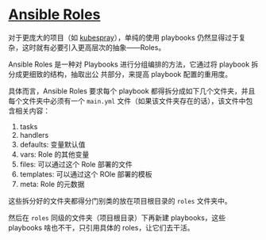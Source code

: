 # [Ansible Roles](https://docs.ansible.com/ansible/latest/user_guide/playbooks_reuse_roles.html)

对于更庞大的项目（如 [kubespray](https://github.com/kubernetes-sigs/kubespray)），单纯的使用
playbooks 仍然显得过于复杂，这时就有必要引入更高层次的抽象——Roles。

Ansible Roles 是一种对 Playbooks 进行分组编排的方法，它通过将 playbook 拆分成更细致的结构，抽取出公
共部分，来提高 playbook 配置的重用度。

具体而言，Ansible Roles 要求每个 playbook 都得拆分成如下几个文件夹，并且每个文件夹中必须有一个
`main.yml` 文件（如果该文件夹存在的话），该文件中包含相关内容：

1. tasks
2. handlers
3. defaults: 变量默认值
4. vars: Role 的其他变量
5. files: 可以通过这个 Role 部署的文件
6. templates: 可以通过这个 ROle 部署的模板
7. meta: Role 的元数据

这些拆分好的文件夹都得分门别类的放在项目根目录的 `roles` 文件夹中。

然后在 `roles` 同级的文件夹（项目根目录）下再新建 playbooks，这些 playbooks 啥也不干，只引用具体的
roles，让它们去干活。
